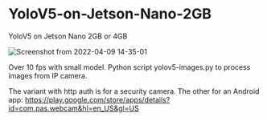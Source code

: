 # YoloV5-on-Jetson-Nano-2GB
YoloV5 on Jetson Nano 2GB or 4GB

![Screenshot from 2022-04-09 14-35-01](https://user-images.githubusercontent.com/30973162/162574451-938f769a-368f-4457-87a6-77d5a7d439be.png)

Over 10 fps with small model. Python script yolov5-images.py to process images from IP camera.

The variant with http auth is for a security camera. The other for an Android app: https://play.google.com/store/apps/details?id=com.pas.webcam&hl=en_US&gl=US

